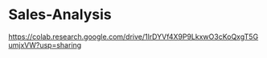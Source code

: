 # Sales-Analysis
https://colab.research.google.com/drive/1lrDYVf4X9P9LkxwO3cKoQxgT5GumjxVW?usp=sharing
